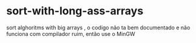 # sort-with-long-ass-arrays
sort alghoritms with big arrays ,
o codigo não ta bem documentado e não funciona com compilador ruim, então use o MinGW
